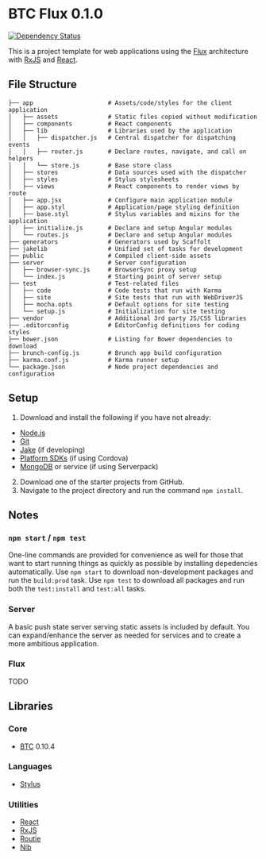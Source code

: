 # BTC Flux 0.1.0
[![Dependency Status](https://gemnasium.com/jupl/btc-flux.png)](https://gemnasium.com/jupl/btc-react)

This is a project template for web applications using the [Flux](https://facebook.github.io/react/docs/flux-overview.html) architecture with [RxJS](http://reactive-extensions.github.io/RxJS/) and [React](http://facebook.github.io/react/).


## File Structure
    ├── app                     # Assets/code/styles for the client application
    │   ├── assets              # Static files copied without modification
    │   ├── components          # React components
    │   ├── lib                 # Libraries used by the application
    │   │   ├── dispatcher.js   # Central dispatcher for dispatching events
    │   │   ├── router.js       # Declare routes, navigate, and call on helpers
    │   │   └── store.js        # Base store class
    │   ├── stores              # Data sources used with the dispatcher
    │   ├── styles              # Stylus stylesheets
    │   ├── views               # React components to render views by route
    │   ├── app.jsx             # Configure main application module
    │   ├── app.styl            # Application/page styling definition
    │   ├── base.styl           # Stylus variables and mixins for the application
    │   ├── initialize.js       # Declare and setup Angular modules
    │   └── routes.js           # Declare and setup Angular modules
    ├── generators              # Generators used by Scaffolt
    ├── jakelib                 # Unified set of tasks for development
    ├── public                  # Compiled client-side assets
    ├── server                  # Server configuration
    │   ├── browser-sync.js     # BrowserSync proxy setup
    │   └── index.js            # Starting point of server setup
    ├── test                    # Test-related files
    │   ├── code                # Code tests that run with Karma
    │   ├── site                # Site tests that run with WebDriverJS
    │   ├── mocha.opts          # Default options for site testing
    │   └── setup.js            # Initialization for site testing
    ├── vendor                  # Additional 3rd party JS/CSS libraries
    ├── .editorconfig           # EditorConfig definitions for coding styles
    ├── bower.json              # Listing for Bower dependencies to download
    ├── brunch-config.js        # Brunch app build configuration
    ├── karma.conf.js           # Karma runner setup
    └── package.json            # Node project dependencies and configuration


## Setup
1. Download and install the following if you have not already:
  - [Node.js](http://nodejs.org/download/)
  - [Git](http://git-scm.com/downloads)
  - [Jake](https://github.com/mde/jake#installing-with-npm) (if developing)
  - [Platform SDKs](https://github.com/apache/cordova-cli#requirements) (if using Cordova)
  - [MongoDB](http://www.mongodb.org/) or service (if using Serverpack)
2. Download one of the starter projects from GitHub.
3. Navigate to the project directory and run the command `npm install`.


## Notes

### `npm start` / `npm test`
One-line commands are provided for convenience as well for those that want to start running things as quickly as possible by installing depedencies automatically. Use `npm start` to download non-development packages and run the `build:prod` task. Use `npm test` to download all packages and run both the `test:install` and `test:all` tasks.

### Server
A basic push state server serving static assets is included by default. You can expand/enhance the server as needed for services and to create a more ambitious application.

### Flux
TODO


## Libraries

### Core
- [BTC](https://github.com/jupl/btc) 0.10.4

### Languages
- [Stylus](https://github.com/learnboost/stylus)

### Utilities
- [React](http://facebook.github.io/react/)
- [RxJS](http://reactive-extensions.github.io/RxJS/)
- [Routie](https://github.com/jgallen23/routie)
- [Nib](http://visionmedia.github.io/nib/)
